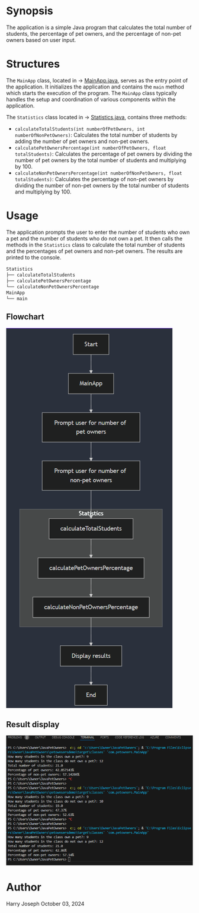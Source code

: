 # Synopsis

The application is a simple Java program that calculates the total number of students, the percentage of pet owners, and the percentage of non-pet owners based on user input.

# Structures

The `MainApp` class, located in -> [MainApp.java](petownsersdemo/src/main/java/com/petowners/MainApp.java), serves as the entry point of the application. It initializes the application and contains the `main` method which starts the execution of the program. The `MainApp` class typically handles the setup and coordination of various components within the application.

The `Statistics` class  located in -> [Statistics.java](petownsersdemo/src/main/java/com/petowners/Statistics.java), contains three methods:
- `calculateTotalStudents(int numberOfPetOwners, int numberOfNonPetOwners)`: Calculates the total number of students by adding the number of pet owners and non-pet owners.
- `calculatePetOwnersPercentage(int numberOfPetOwners, float totalStudents)`: Calculates the percentage of pet owners by dividing the number of pet owners by the total number of students and multiplying by 100.
- `calculateNonPetOwnersPercentage(int numberOfNonPetOwners, float totalStudents)`: Calculates the percentage of non-pet owners by dividing the number of non-pet owners by the total number of students and multiplying by 100.

# Usage

The application prompts the user to enter the number of students who own a pet and the number of students who do not own a pet. It then calls the methods in the `Statistics` class to calculate the total number of students and the percentages of pet owners and non-pet owners. The results are printed to the console.

```
Statistics
├── calculateTotalStudents
├── calculatePetOwnersPercentage
└── calculateNonPetOwnersPercentage
MainApp
└── main
```

## Flowchart

![Java Pet & NonPetowner Flowchart](petownsersdemo/src/main/resources/images/Pet_NonPetownerFlow.png)

## Result display

![Pet & NonPetowner Output](petownsersdemo/src/main/resources/images/JavaPetOwners.png)

# Author
Harry Joseph October 03, 2024